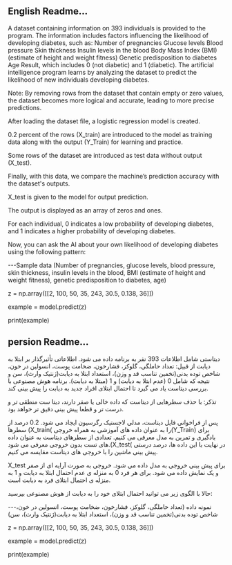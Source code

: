 ## English Readme...
A dataset containing information on 393 individuals is provided to the program. The information includes factors influencing the likelihood of developing diabetes, such as:
Number of pregnancies
Glucose levels
Blood pressure
Skin thickness
Insulin levels in the blood
Body Mass Index (BMI) (estimate of height and weight fitness)
Genetic predisposition to diabetes
Age
Result, which includes 0 (not diabetic) and 1 (diabetic). The artificial intelligence program learns by analyzing the dataset to predict the likelihood of new individuals developing diabetes.

Note: By removing rows from the dataset that contain empty or zero values, the dataset becomes more logical and accurate, leading to more precise predictions.

After loading the dataset file, a logistic regression model is created.

0.2 percent of the rows (X_train) are introduced to the model as training data along with the output (Y_Train) for learning and practice.

Some rows of the dataset are introduced as test data without output (X_test).

Finally, with this data, we compare the machine’s prediction accuracy with the dataset's outputs.

X_test is given to the model for output prediction.

The output is displayed as an array of zeros and ones.

For each individual, 0 indicates a low probability of developing diabetes, and 1 indicates a higher probability of developing diabetes.

Now, you can ask the AI about your own likelihood of developing diabetes using the following pattern:

---Sample data (Number of pregnancies, glucose levels, blood pressure, skin thickness, insulin levels in the blood, BMI (estimate of height and weight fitness), genetic predisposition to diabetes, age)

z = np.array([[2, 100, 50, 35, 243, 30.5, 0.138, 36]])

example = model.predict(z)

print(example)


## persion Readme...
دیتاستی شامل اطلاعات 393 نفر به برنامه داده می شود. اطلاعاتی تأثیرگذار بر ابتلا به دیابت از قبیل: تعداد حاملگی، گلوکز، فشارخون، ضخامت پوست، انسولین در خون، شاخص توده بدنی(تخمین تناسب قد و وزن)، استعداد ابتلا به دیابت(ژنتیک وارث)، سن و نتیجه که شامل 0 (عدم ابتلا به دیابت) و 1 (مبتلا به دیابت). برنامه هوش مصنوعی با بررسی دیتاست یاد می گیرد تا احتمال ابتلای افراد جدید به دیابت را پیش بینی کند.

تذکر: با حذف سطرهایی از دیتاست که داده خالی یا صفر دارند، دیتا ست منطقی تر و درست تر و قطعا پیش بینی دقیق تر خواهد بود.

پس از فراخوانی فایل دیتاست، مدلی لاجستیک رگرسیون ایجاد می شود. 0.2 درصد از سطرها (X_train( را به عنوان داده های آموزشی به همراه خروجی(Y_Train) برای یادگیری و تمرین به مدل معرفی می کنیم. تعدادی از سطرهای دیتاست به عنوان داده های تست بدون خروجی معرفی می شود.(X_test( در نهایت با این داده ها، درصد درستی پیش بینی ماشین را با خروجی های دیتاست مقایسه می کنیم.

X_test برای پیش بینی خروجی به مدل داده می شود. خروجی به صورت آرایه ای از صفر و یک نمایش داده می شود. برای هر فرد 0 به منزله ی عدم احتمال ابتلا به دیابت و 1 به منزله ی احتمال ابتلای فرد به دیابت است.

حالا با الگوی زیر می توانید احتمال ابتلای خود را به دیابت از هوش مصنوعی بپرسید:

---نمونه داده (تعداد حاملگی، گلوکز، فشارخون، ضخامت پوست، انسولین در خون، شاخص توده بدنی(تخمین تناسب قد و وزن)، استعداد ابتلا به دیابت(ژنتیک وارث)، سن)


z = np.array([[2, 100, 50, 35, 243, 30.5, 0.138, 36]])

example = model.predict(z)

print(example)

